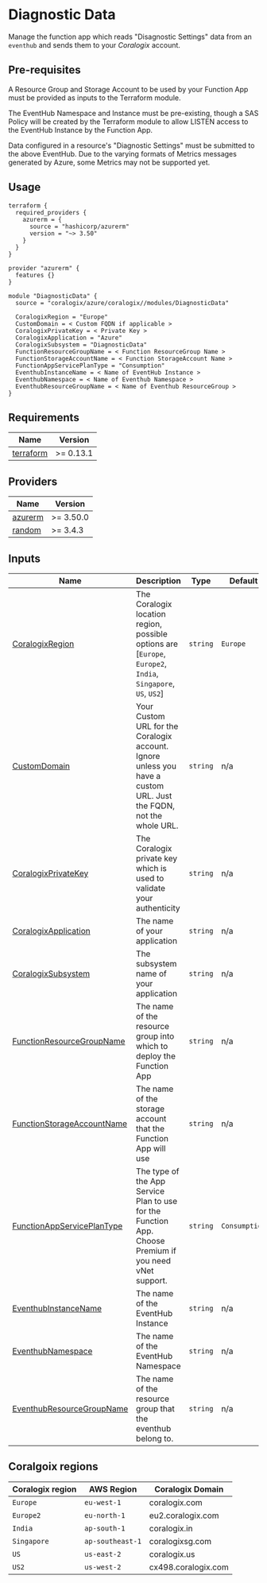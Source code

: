 # Diagnostic Data

Manage the function app which reads "Disagnostic Settings" data from an `eventhub` and sends them to your *Coralogix* account.

## Pre-requisites

A Resource Group and Storage Account to be used by your Function App must be provided as inputs to the Terraform module.

The EventHub Namespace and Instance must be pre-existing, though a SAS Policy will be created by the Terraform module to allow LISTEN access to the EventHub Instance by the Function App.

Data configured in a resource's "Diagnostic Settings" must be submitted to the above EventHub. Due to the varying formats of Metrics messages generated by Azure, some Metrics may not be supported yet.

## Usage

```hcl
terraform {
  required_providers {
    azurerm = {
      source = "hashicorp/azurerm"
      version = "~> 3.50"
    }
  }
}

provider "azurerm" {
  features {}
}

module "DiagnosticData" {
  source = "coralogix/azure/coralogix//modules/DiagnosticData"

  CoralogixRegion = "Europe"
  CustomDomain = < Custom FQDN if applicable >
  CoralogixPrivateKey = < Private Key >
  CoralogixApplication = "Azure"
  CoralogixSubsystem = "DiagnosticData"
  FunctionResourceGroupName = < Function ResourceGroup Name >
  FunctionStorageAccountName = < Function StorageAccount Name >
  FunctionAppServicePlanType = "Consumption"
  EventhubInstanceName = < Name of EventHub Instance >
  EventhubNamespace = < Name of Eventhub Namespace >
  EventhubResourceGroupName = < Name of Eventhub ResourceGroup >
}
```

## Requirements

| Name | Version |
|------|---------|
| <a name="requirement_terraform"></a> [terraform](#requirement\_terraform) | >= 0.13.1 |

## Providers

| Name | Version |
|------|---------|
| <a name="provider_azurerm"></a> [azurerm](#provider\_azurerm) | >= 3.50.0 |
| <a name="provider_random"></a> [random](#provider\_random) | >= 3.4.3 |

## Inputs

| Name | Description | Type | Default | Required |
|------|-------------|------|---------|:--------:|
| <a name="input_CoralogixRegion"></a> [CoralogixRegion](#input\_CoralogixRegion) | The Coralogix location region, possible options are [`Europe`, `Europe2`, `India`, `Singapore`, `US`, `US2`] | `string` | `Europe` | no |
| <a name="input_CustomDomain"></a> [CustomDomain](#input\_CustomDomain) | Your Custom URL for the Coralogix account. Ignore unless you have a custom URL. Just the FQDN, not the whole URL. | `string` | n/a | no |
| <a name="input_CoralogixPrivateKey"></a> [CoralogixPrivateKey](#input\_CoralogixPrivateKey) | The Coralogix private key which is used to validate your authenticity | `string` | n/a | yes |
| <a name="input_CoralogixApplication"></a> [CoralogixApplication](#input\_CoralogixApplication) | The name of your application | `string` | n/a | yes |
| <a name="input_CoralogixSubsystem"></a> [CoralogixSubsystem](#input\_CoralogixSubsystem) | The subsystem name of your application | `string` | n/a | yes |
| <a name="input_FunctionResourceGroupName"></a> [FunctionResourceGroupName](#input\_FunctionResourceGroupName) | The name of the resource group into which to deploy the Function App | `string` | n/a | yes |
| <a name="input_FunctionStorageAccountName"></a> [FunctionStorageAccountName](#input\_FunctionStorageAccountName) | The name of the storage account that the Function App will use | `string` | n/a | yes |
| <a name="input_FunctionAppServicePlanType"></a> [FunctionAppServicePlanType](#input\_FunctionAppServicePlanType) | The type of the App Service Plan to use for the Function App. Choose Premium if you need vNet support. | `string` | `Consumption` | yes |
| <a name="input_EventhubInstanceName"></a> [EventhubInstanceName](#input\_EventhubInstanceName) | The name of the EventHub Instance | `string` | n/a | yes |
| <a name="input_EventhubNamespace"></a> [EventhubNamespace](#input\_EventhubNamespace) | The name of the EventHub Namespace | `string` | n/a | yes |
| <a name="input_EventhubResourceGroupName"></a> [EventhubResourceGroupName](#input\_EventhubResourceGroupName) | The name of the resource group that the eventhub belong to. | `string` | n/a | yes |

## Coralgoix regions
| Coralogix region | AWS Region | Coralogix Domain |
|------|------------|------------|
| `Europe` |  `eu-west-1` | coralogix.com |
| `Europe2` |  `eu-north-1` | eu2.coralogix.com |
| `India` | `ap-south-1`  | coralogix.in |
| `Singapore` | `ap-southeast-1` | coralogixsg.com |
| `US` | `us-east-2` | coralogix.us |
| `US2` | `us-west-2` | cx498.coralogix.com |